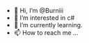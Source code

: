 - 👋 Hi, I’m @Burniii
- 👀 I’m interested in c#
- 🌱 I’m currently learning.
- 📫 How to reach me ...

<!---
Burniii/Burniii is a ✨ special ✨ repository because its `README.md` (this file) appears on your GitHub profile.
You can click the Preview link to take a look at your changes.
--->
